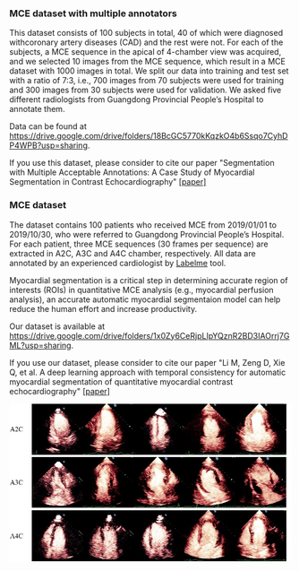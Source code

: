 ### MCE dataset with multiple annotators

This dataset consists of 100 subjects in total, 40 of which were diagnosed withcoronary artery diseases (CAD) and the rest were not. For each of the subjects, a MCE sequence in the apical of 4-chamber view was acquired, and we selected 10 images from the MCE sequence, which result in a MCE dataset with 1000 images in total. We split our data into training and test set with a ratio of 7:3, i.e., 700 images from 70 subjects were used for training and 300 images from 30 subjects were used for validation. We asked five different radiologists from Guangdong Provincial People’s Hospital to annotate them.

Data can be found at https://drive.google.com/drive/folders/18BcGC5770kKqzkO4b6Ssqo7CyhDP4WPB?usp=sharing.

If you use this dataset, please consider to cite our paper "Segmentation with Multiple Acceptable Annotations: A Case Study of Myocardial Segmentation in Contrast Echocardiography" [[paper]](https://link.springer.com/chapter/10.1007/978-3-030-78191-0_37)

### MCE dataset

The dataset contains 100 patients who received MCE from 2019/01/01 to 2019/10/30, who were referred to Guangdong Provincial People’s Hospital. For each patient, three MCE sequences (30 frames per sequence) are extracted in A2C, A3C and A4C chamber, respectively. All data are annotated by an experienced cardiologist by [Labelme](https://github.com/wkentaro/labelme) tool.

Myocardial segmentation is a critical step in determining accurate region of interests (ROIs) in quantitative MCE analysis (e.g., myocardial perfusion analysis), an accurate automatic myocardial segmentaion model can help reduce the human effort and increase productivity.

Our dataset is available at https://drive.google.com/drive/folders/1x0Zy6CeRjpLIpYQznR2BD3IAOrrj7GML?usp=sharing.

If you use our dataset, please consider to cite our paper "Li M, Zeng D, Xie Q, et al. A deep learning approach with temporal consistency for automatic myocardial segmentation of quantitative myocardial contrast echocardiography" [[paper]](https://link.springer.com/article/10.1007/s10554-021-02181-8)

![](example.jpg "random example images in the dataset")
